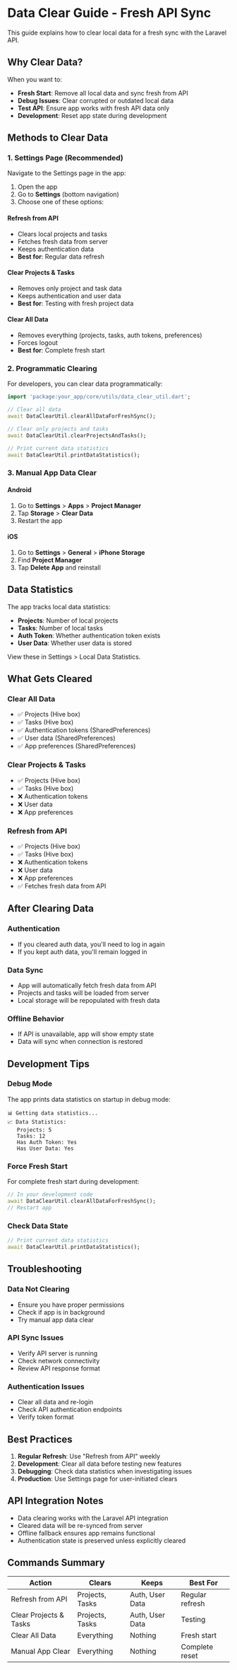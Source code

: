 # Data Clear Guide - Fresh API Sync

This guide explains how to clear local data for a fresh sync with the Laravel API.

## Why Clear Data?

When you want to:
- **Fresh Start**: Remove all local data and sync fresh from API
- **Debug Issues**: Clear corrupted or outdated local data
- **Test API**: Ensure app works with fresh API data only
- **Development**: Reset app state during development

## Methods to Clear Data

### 1. **Settings Page (Recommended)**

Navigate to the Settings page in the app:

1. Open the app
2. Go to **Settings** (bottom navigation)
3. Choose one of these options:

#### **Refresh from API**
- Clears local projects and tasks
- Fetches fresh data from server
- Keeps authentication data
- **Best for**: Regular data refresh

#### **Clear Projects & Tasks**
- Removes only project and task data
- Keeps authentication and user data
- **Best for**: Testing with fresh project data

#### **Clear All Data**
- Removes everything (projects, tasks, auth tokens, preferences)
- Forces logout
- **Best for**: Complete fresh start

### 2. **Programmatic Clearing**

For developers, you can clear data programmatically:

```dart
import 'package:your_app/core/utils/data_clear_util.dart';

// Clear all data
await DataClearUtil.clearAllDataForFreshSync();

// Clear only projects and tasks
await DataClearUtil.clearProjectsAndTasks();

// Print current data statistics
await DataClearUtil.printDataStatistics();
```

### 3. **Manual App Data Clear**

#### **Android**
1. Go to **Settings** > **Apps** > **Project Manager**
2. Tap **Storage** > **Clear Data**
3. Restart the app

#### **iOS**
1. Go to **Settings** > **General** > **iPhone Storage**
2. Find **Project Manager**
3. Tap **Delete App** and reinstall

## Data Statistics

The app tracks local data statistics:

- **Projects**: Number of local projects
- **Tasks**: Number of local tasks  
- **Auth Token**: Whether authentication token exists
- **User Data**: Whether user data is stored

View these in Settings > Local Data Statistics.

## What Gets Cleared

### **Clear All Data**
- ✅ Projects (Hive box)
- ✅ Tasks (Hive box)
- ✅ Authentication tokens (SharedPreferences)
- ✅ User data (SharedPreferences)
- ✅ App preferences (SharedPreferences)

### **Clear Projects & Tasks**
- ✅ Projects (Hive box)
- ✅ Tasks (Hive box)
- ❌ Authentication tokens
- ❌ User data
- ❌ App preferences

### **Refresh from API**
- ✅ Projects (Hive box)
- ✅ Tasks (Hive box)
- ❌ Authentication tokens
- ❌ User data
- ❌ App preferences
- ✅ Fetches fresh data from API

## After Clearing Data

### **Authentication**
- If you cleared auth data, you'll need to log in again
- If you kept auth data, you'll remain logged in

### **Data Sync**
- App will automatically fetch fresh data from API
- Projects and tasks will be loaded from server
- Local storage will be repopulated with fresh data

### **Offline Behavior**
- If API is unavailable, app will show empty state
- Data will sync when connection is restored

## Development Tips

### **Debug Mode**
The app prints data statistics on startup in debug mode:

```
📊 Getting data statistics...
📈 Data Statistics:
   Projects: 5
   Tasks: 12
   Has Auth Token: Yes
   Has User Data: Yes
```

### **Force Fresh Start**
For complete fresh start during development:

```dart
// In your development code
await DataClearUtil.clearAllDataForFreshSync();
// Restart app
```

### **Check Data State**
```dart
// Print current data statistics
await DataClearUtil.printDataStatistics();
```

## Troubleshooting

### **Data Not Clearing**
- Ensure you have proper permissions
- Check if app is in background
- Try manual app data clear

### **API Sync Issues**
- Verify API server is running
- Check network connectivity
- Review API response format

### **Authentication Issues**
- Clear all data and re-login
- Check API authentication endpoints
- Verify token format

## Best Practices

1. **Regular Refresh**: Use "Refresh from API" weekly
2. **Development**: Clear all data before testing new features
3. **Debugging**: Check data statistics when investigating issues
4. **Production**: Use Settings page for user-initiated clears

## API Integration Notes

- Data clearing works with the Laravel API integration
- Cleared data will be re-synced from server
- Offline fallback ensures app remains functional
- Authentication state is preserved unless explicitly cleared

## Commands Summary

| Action | Clears | Keeps | Best For |
|--------|--------|-------|----------|
| Refresh from API | Projects, Tasks | Auth, User Data | Regular refresh |
| Clear Projects & Tasks | Projects, Tasks | Auth, User Data | Testing |
| Clear All Data | Everything | Nothing | Fresh start |
| Manual App Clear | Everything | Nothing | Complete reset | 
